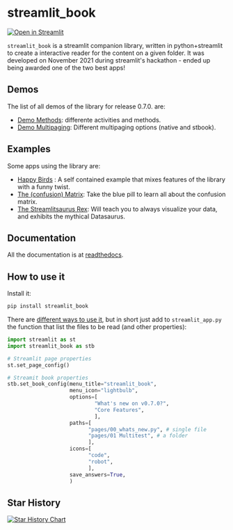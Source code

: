 # streamlit_book

[![Open in Streamlit][share_badge]][share_link]

`streamlit_book` is a streamlit companion library, written in python+streamlit to create a interactive reader for the content on a given folder. It was developed on November 2021 during streamlit's hackathon - ended up being awarded one of the two best apps!

## Demos

The list of all demos of the library for release 0.7.0. are:

* [Demo Methods](https://stbook-methods.streamlit.app/): differente activities and methods. 
* [Demo Multipaging](https://stbook-multipaging.streamlit.app/): Different multipaging options (native and stbook).

## Examples 

Some apps using the library are:

* [Happy Birds](https://notangrybirds.streamlit.app/) : A self contained example that mixes features of the library with a funny twist.
* [The (confusion) Matrix](https://confusion-matrix.streamlit.app/): Take the blue pill to learn all about the confusion matrix.
* [The Streamlitsaurus Rex](https://datasaurus.streamlit.app/): Will teach you to always visualize your data, and exhibits the mythical Datasaurus.

## Documentation

All the documentation is at [readthedocs](https://streamlit_book.readthedocs.io/).

## How to use it

Install it:

```bash
pip install streamlit_book
```

There are [different ways to use it](https://streamlit-book.readthedocs.io/en/latest/config.html), but in short just add to `streamlit_app.py` the function that list the files to be read (and other properties):

```python
import streamlit as st
import streamlit_book as stb

# Streamlit page properties
st.set_page_config()

# Streamit book properties
stb.set_book_config(menu_title="streamlit_book",
                    menu_icon="lightbulb",
                    options=[
                            "What's new on v0.7.0?",
                            "Core Features",
                            ],
                    paths=[
                          "pages/00_whats_new.py", # single file
                          "pages/01 Multitest", # a folder
                          ],
                    icons=[
                          "code",
                          "robot",
                          ],
                    save_answers=True,
                    )
```

[share_badge]: https://static.streamlit.io/badges/streamlit_badge_black_white.svg
[share_link]: https://share.streamlit.io/sebastiandres/stb_book_demo_v070/main


## Star History

[![Star History Chart](https://api.star-history.com/svg?repos=sebastiandres/streamlit_book&type=Date)](https://star-history.com/#sebastiandres/streamlit_book&Date)
